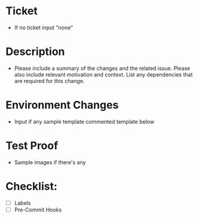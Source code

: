 # Ticket

- If no ticket input "none"

# Description

- Please include a summary of the changes and the related issue. Please also include relevant motivation and context. List any dependencies that are required for this change.

# Environment Changes

- Input if any sample template commented template below

<!--
- Environment

```
.dotenv configuration
``` -->

# Test Proof

- Sample images if there's any

# Checklist:

- [ ] Labels
- [ ] Pre-Commit Hooks
